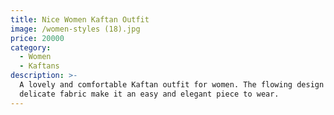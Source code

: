 ```yaml
---
title: Nice Women Kaftan Outfit
image: /women-styles (18).jpg
price: 20000
category:
  - Women
  - Kaftans
description: >-
  A lovely and comfortable Kaftan outfit for women. The flowing design and
  delicate fabric make it an easy and elegant piece to wear.
---
```


